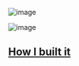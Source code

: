 ![image](https://user-images.githubusercontent.com/69138026/123915493-30b28c80-d99e-11eb-8a64-2d07977661d0.png)

![image](https://user-images.githubusercontent.com/69138026/123914848-7b7fd480-d99d-11eb-9bca-463f4d7e68e6.png)


## [How I built it](https://lalit2005.hashnode.dev/staticshield)

